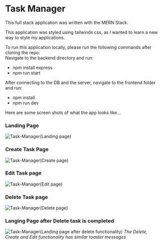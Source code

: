 # Task Manager
This full stack application was written with the MERN Stack.  

This application was styled using tailwinds css, as I wanted to learn a new way to style my applications. 

To run this application locally, please run the following commands after cloning the repo:  
Navigate to the backend directory and run:  
- npm install express  
- npm run start  

After connecting to the DB and the server, navigate to the frontend folder and run:   
- npm install
- npm run dev

Here are some screen shots of what the app looks like...
### Landing Page
![Task-Manager(Landing page)](https://github.com/j-bloom/Task-Manager/assets/36741471/ba7e50d1-fd7f-4231-b161-302d24d3e196)

### Create Task Page
![Task-Manager(Create page)](https://github.com/j-bloom/Task-Manager/assets/36741471/92b4b104-5130-4a7c-8a4f-2052cfcbb993)

### Edit Task page
![Task-Manager(Edit page)](https://github.com/j-bloom/Task-Manager/assets/36741471/57f14599-3d82-44d3-9e0c-a1c724973f27)

### Delete Task page
![Task-Manager(Delete page)](https://github.com/j-bloom/Task-Manager/assets/36741471/41df4287-c922-4bda-bd98-dc1a2b33d143)

### Langing Page after Delete task is completed
![Task-Manager(Landing page after delete functionality)](https://github.com/j-bloom/Task-Manager/assets/36741471/b185c379-3e8c-4023-a286-4a9999724a8a)
*The Delete, Create and Edit functionality has similar toaster messages*

